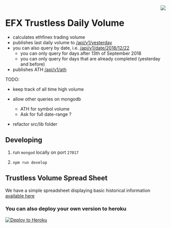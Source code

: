 <img src="https://avatars3.githubusercontent.com/u/33315316?s=200&v=4" align="right" />

# EFX Trustless Daily Volume

  - calculates ethfinex trading volume
  - publishes last daily volume to [/api/v1/yesterday](https://stats-sheet.herokuapp.com/api/v1/yesterday)
  - you can also query by date, i.e. [/api/v1/date/2018/12/22](https://stats-sheet.herokuapp.com/api/v1/date/2018/12/22)
    - you can only query for days after 13th of September 2018
    - you can only query for days that are already completed (yesterday and before)
  - publishes ATH [/api/v1/ath](https://stats-sheet.herokuapp.com/api/v1/ath)

TODO:

  - keep track of all time high volume

  - allow other queries on mongodb
    * ATH for symbol volume
    * Ask for full date-range ?

  - refactor src/lib folder

## Developing

1. run `mongod` locally on port `27017`

2. `npm run develop`

## Trustless Volume Spread Sheet

We have a simple spreadsheet displaying basic historical information
[available here](https://docs.google.com/spreadsheets/d/1gLhHj6tYN2VV6YB7cJEQoyOgKLQJW-zlfUqIeMjuLdE/edit#gid=0)

### You can also deploy your own version to heroku

[![Deploy to Heroku](https://www.herokucdn.com/deploy/button.png)](https://heroku.com/deploy)

